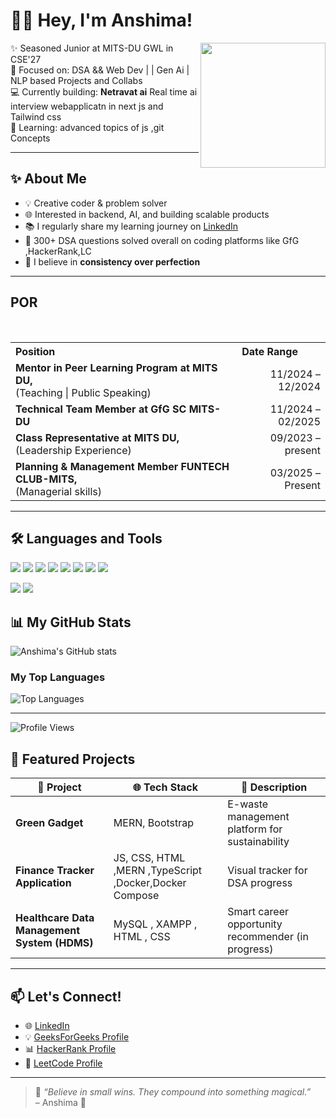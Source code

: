 # 👩‍💻 Hey, I'm Anshima!                            

<img src="https://media.giphy.com/media/v1.Y2lkPTc5MGI3NjExd3lvODhrdTRxbGQzNGo2cXE5dGYwamFpZXlrcWJ3Y3o4Z2MwYTRreCZlcD12MV9zdGlja2Vyc19zZWFyY2gmY3Q9cw/WFZvB7VIXBgiz3oDXE/giphy.gif" width="200px" align="right"/>

✨ Seasoned Junior at MITS-DU GWL in CSE'27</br>
🎯 Focused on: DSA  && Web Dev |  | Gen Ai | NLP based Projects and Collabs </br>
💻 Currently building: **Netravat ai** Real time ai interview webapplicatn in next js and Tailwind css </br>
🧠 Learning: advanced topics of js ,git Concepts </br>

---


## ✨ About Me

- 💡 Creative coder & problem solver  
- 🌐 Interested in backend, AI, and building scalable products  
- 📚 I regularly share my learning journey on [LinkedIn](https://www.linkedin.com/in/a-s-k/)  
- 🧩 300+ DSA questions solved overall on coding platforms like GfG ,HackerRank,LC  
- 🧠 I believe in **consistency over perfection**

---
<section>
  <h2><b>POR</b></h2>

  <table border="0" width="100%">
    <tr>
      <th align="left">Position</th>
      <th align="left">Date Range</th>
    </tr>
    <br>
    <tr>
      <td><b>Mentor in Peer Learning Program at MITS DU,</b><br>(Teaching | Public Speaking)</td>
      <td align="right">11/2024 – 12/2024</td>
    </tr>
    <tr>
      <td><b>Technical Team Member at GfG SC MITS-DU</b></td>
      <td align="right">11/2024 – 02/2025</td>
    </tr>
    <tr>
      <td><b>Class Representative at MITS DU,</b> (Leadership Experience)</td>
      <td align="right">09/2023 – present</td>
    </tr>
    <tr>
      <td><b>Planning & Management Member FUNTECH CLUB-MITS,</b><br>(Managerial skills)</td>
      <td align="right">03/2025 – Present</td>
    </tr>
  </table>
</section>
<hr>

## 🛠️ Languages and Tools

<p align="left">
  <img src="https://img.shields.io/badge/HTML-E34F26?style=flat&logo=html5&logoColor=white"/>
  <img src="https://img.shields.io/badge/CSS-1572B6?style=flat&logo=css3&logoColor=white"/>
  <img src="https://img.shields.io/badge/JavaScript-F7DF1E?style=flat&logo=javascript&logoColor=black"/>
  <img src="https://img.shields.io/badge/Node.js-339933?style=flat&logo=nodedotjs&logoColor=white"/>
  <img src="https://img.shields.io/badge/Express.js-000000?style=flat&logo=express&logoColor=white"/>
  <img src="https://img.shields.io/badge/React-20232A?style=flat&logo=react&logoColor=61DAFB"/>
  <img src="https://img.shields.io/badge/MongoDB-47A248?style=flat&logo=mongodb&logoColor=white"/>
  <img src="https://img.shields.io/badge/Tailwind_CSS-38B2AC?style=flat&logo=tailwind-css&logoColor=white"/>
</p>
<p>
  <img src="https://img.shields.io/badge/C%2B%2B-00599C?style=flat&logo=c%2B%2B&logoColor=white"/>
  <img src="https://img.shields.io/badge/Python-3776AB?style=flat&logo=python&logoColor=white"/>
  

</p>
</hr>

## 📊 My GitHub Stats

![Anshima's GitHub stats](https://github-readme-stats.vercel.app/api?username=StackOverflowed18&show_icons=true&theme=tokyonight)
### My Top Languages
![Top Languages](https://github-readme-stats.vercel.app/api/top-langs/?username=StackOverflowed18&layout=compact&theme=tokyonight&hide_progress=true)


---
![Profile Views](https://komarev.com/ghpvc/?username=StackOverflowed18&label=Profile%20Views&color=ff69b4&style=flat-square)

## 📌 Featured Projects

| 💼 Project | 🌐 Tech Stack | 🌱 Description |
|-----------|----------------|----------------|
| **Green Gadget** | MERN, Bootstrap | E-waste management platform for sustainability |
| **Finance Tracker Application** |JS, CSS, HTML ,MERN ,TypeScript ,Docker,Docker Compose | Visual tracker for DSA progress | 
| **Healthcare Data Management System (HDMS)** | MySQL , XAMPP , HTML , CSS | Smart career opportunity recommender (in progress) |
---

## 📫 Let's Connect!

   - 🌐 [LinkedIn](https://www.linkedin.com/in/a-s-k/)
   - 💡 [GeeksForGeeks Profile](https://www.geeksforgeeks.org/user/anshimass3co/)
   - 📊 [HackerRank Profile](https://www.hackerrank.com/profile/anshimasinghask)
   - 🧠 [LeetCode Profile](https://leetcode.com/u/23cs10an18/)

---

> 🌸 *“Believe in small wins. They compound into something magical.”*  
> – Anshima 💫

